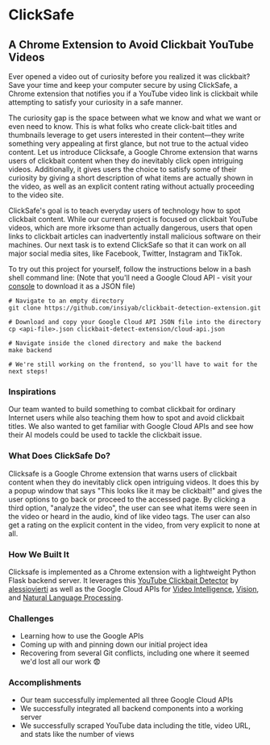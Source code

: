 # ClickSafe
## A Chrome Extension to Avoid Clickbait YouTube Videos

Ever opened a video out of curiosity before you realized it was clickbait? Save your time and keep your computer secure by using ClickSafe, a Chrome extension that notifies you if a YouTube video link is clickbait while attempting to satisfy your curiosity in a safe manner.

The curiosity gap is the space between what we know and what we want or even need to know. This is what folks who create click-bait titles and thumbnails leverage to get users interested in their content—they write something very appealing at first glance, but not true to the actual video content. Let us introduce Clicksafe, a Google Chrome extension that warns users of clickbait content when they do inevitably click open intriguing videos. Additionally, it gives users the choice to satisfy some of their curiosity by giving a short description of what items are actually shown in the video, as well as an explicit content rating without actually proceeding to the video site.

ClickSafe's goal is to teach everyday users of technology how to spot clickbait content. While our current project is focused on clickbait YouTube videos, which are more irksome than actually dangerous, users that open links to clickbait articles can inadvertently install malicious software on their machines. Our next task is to extend ClickSafe so that it can work on all major social media sites, like Facebook, Twitter, Instagram and TikTok.

To try out this project for yourself, follow the instructions below in a bash shell command line:
(Note that you'll need a Google Cloud API - visit your [console](https://console.cloud.google.com/) to download it as a JSON file)

```
# Navigate to an empty directory
git clone https://github.com/insiyab/clickbait-detection-extension.git

# Download and copy your Google Cloud API JSON file into the directory
cp <api-file>.json clickbait-detect-extension/cloud-api.json

# Navigate inside the cloned directory and make the backend
make backend

# We're still working on the frontend, so you'll have to wait for the next steps!
```

### Inspirations

Our team wanted to build something to combat clickbait for ordinary Internet users while also teaching them how to spot and avoid clickbait titles. We also wanted to get familiar with Google Cloud APIs and see how their AI models could be used to tackle the clickbait issue. 

### What Does ClickSafe Do?

Clicksafe is a Google Chrome extension that warns users of clickbait content when they do inevitably click open intriguing videos. It does this by a popup window that says "This looks like it may be clickbait!" and gives the user options to go back or proceed to the accessed page. By clicking a third option, "analyze the video", the user can see what items were seen in the video or heard in the audio, kind of like video tags. The user can also get a rating on the explicit content in the video, from very explicit to none at all.

### How We Built It

Clicksafe is implemented as a Chrome extension with a lightweight Python Flask backend server. It leverages this [YouTube Clickbait Detector](https://github.com/alessiovierti/youtube-clickbait-detector) by [alessiovierti](https://github.com/alessiovierti) as well as the Google Cloud APIs for [Video Intelligence](https://cloud.google.com/video-intelligence/docs), [Vision](https://cloud.google.com/vision/docs), and [Natural Language Processing](https://cloud.google.com/natural-language/docs). 

### Challenges

* Learning how to use the Google APIs
* Coming up with and pinning down our initial project idea
* Recovering from several Git conflicts, including one where it seemed we'd lost all our work 😨

### Accomplishments

* Our team successfully implemented all three Google Cloud APIs
* We successfully integrated all backend components into a working server
* We successfully scraped YouTube data including the title, video URL, and stats like the number of views
